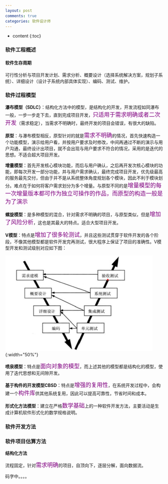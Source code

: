 ```yaml
---
layout: post
comments: true
categories: 软件设计师
---
```


<!-- PPT  108页 -->
* content
{:toc}

### 软件工程概述

#### 软件生存周期

可行性分析与项目开发计划、需求分析、概要设计（选择系统解决方案，规划子系统）、详细设计（设计子系统内部具体实现）、编码、测试、维护。

### 软件过程模型

**瀑布模型（SDLC）**：结构化方法中的模型，是结构化的开发，开发流程如同瀑布一般，一步一步走下去，直到完成项目开发，<font  size="4" color="#800080">只适用于需求明确或者二次开发</font>（需求稳定），当需求不明确时，最终开发的项目会错误，有很大的缺陷。

**原型**：与瀑布模型相反，原型针对的就是<font  size="4" color="#800080">需求不明确</font>的情况，首先快速构造一个功能模型，演示给用户看，并按用户要求及时修改，中间再通过不断的演示与用户沟通，最终设计出项目，就不会出现与用户要求不符合的情况，采用的是迭代的思想。不适合超大项目开发。

**增量模型**：首先开发核心模块功能，而后与用户确认，之后再开发次核心模块的功能，即每次开发一部分功能，并与用户需求确认，最终完成项目开发，优先级最高的服务最先交付，但由于并不是从系统整体角度规划各个模块，因此不利于模块划分。难点在于如何将客户需求划分为多个增量。与原型不同的是<font  size="4" color="#800080">增量模型的每一次增量版本都可作为独立可操作的作品，而</font><font  size="4" color="#800080">原型的构造一般是为了演示</font>

**螺旋模型**：是多种模型的混合，针对需求不明确的项目，与原型类似，但是<font  size="4" color="#800080">增加了风险分析</font>，这也是其最大的特点。适合大型项目开发。

**V模型**：特点是<font  size="4" color="#800080">增加了很多轮测试</font>，并且这些测试贯穿于软件开发的各个阶段，不像其他模型都是软件开发完再测试，很大程序上保证了项目的准确性。V模型开发和测试级别对应如下图：

![20](/static/img/software_designer/20.jpg){:width="50%"}

**喷泉模型**：特点是<font  size="4" color="#800080">面向对象的模型</font>，而上述其他的模型都是结构化的模型，使用了迭代思想和无间隙开发。

**基于构件的开发模型CBSD**：特点是<font  size="4" color="#800080">增强的复用性</font>，在系统开发过程中，会构建一个<font  size="4" color="#800080">构件库</font>供其他系统复用，因此可以提高可靠性，节省时间和成本。

**形式化方法模型**：建立在严格<font  size="4" color="#800080">数学基础</font>上的一种软件开发方法，主要活动是生成计算机软件形式化的数学规格说明。

### 软件开发方法

### 软件项目估算方法

**结构化方法**

流程固定，针对<font  size="4" color="#800080">需求明确</font>的项目，自顶向下，逐层分解，面向数据流。

码字中。。。。
